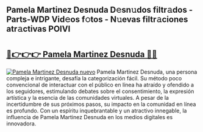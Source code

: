 ## Pamela Martinez Desnuda D𝚎sn𝚞dos filtr𝚊dos - Parts-WDP Vid𝚎os f𝚘tos - N𝚞evas filtr𝚊ciones atr𝚊ctivas POIVI

# <h2><a href="http://mb1dwmm.tromn.icu/?c=Pamela+Martinez+Desnuda">🔗👉👉👉 Pamela Martinez Desnuda 🔗🔗</a></h2>

[![Pamela Martinez Desnuda nuevo](https://i.imgur.com/pEAQMta.gif)](http://mb1dwmm.tromn.icu/?c=Pamela+Martinez+Desnuda)
Pamela Martinez Desnuda, una persona compleja e intrigante, desafía la categorización fácil. Su método poco convencional de interactuar con el público en línea ha atraído y ofendido a los seguidores, estimulando debates sobre el consentimiento, la expresión artística y la esencia de las comunidades virtuales. A pesar de la incertidumbre de sus próximos pasos, su impacto en la comunidad en línea es profundo. Con un espíritu inquebrantable y un atractivo innegable, la influencia de Pamela Martinez Desnuda en los medios digitales es innovadora.
